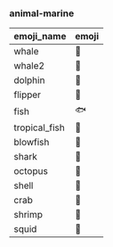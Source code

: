 ### animal-marine 

|emoji_name|emoji|
|---|---|
|whale|:whale:|
|whale2|:whale2:|
|dolphin|:dolphin:|
|flipper|:flipper:|
|fish|:fish:|
|tropical_fish|:tropical_fish:|
|blowfish|:blowfish:|
|shark|:shark:|
|octopus|:octopus:|
|shell|:shell:|
|crab|:crab:|
|shrimp|:shrimp:|
|squid|:squid:|
